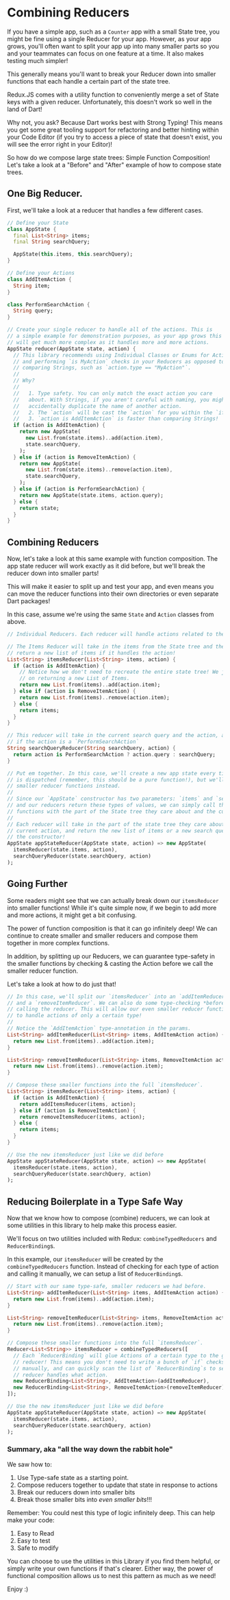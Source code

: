 # Combining Reducers

If you have a simple app, such as a `Counter` app with a small State tree, you might be fine using a single Reducer for your app. However, as your app grows, you'll often want to split your app up into many smaller parts so you and your teammates can focus on one feature at a time. It also makes testing much simpler!

This generally means you'll want to break your Reducer down into smaller functions that each handle a certain part of the state tree.

Redux.JS comes with a utility function to conveniently merge a set of State keys with a given reducer. Unfortunately, this doesn't work so well in the land of Dart!

Why not, you ask? Because Dart works best with Strong Typing! This means you get some great tooling support for refactoring and better hinting within your Code Editor (if you try to access a piece of state that doesn't exist, you will see the error right in your Editor)! 

So how do we compose large state trees: Simple Function Composition! Let's take a look at a "Before" and "After" example of how to compose state trees.

## One Big Reducer.

First, we'll take a look at a reducer that handles a few different cases.

```dart
// Define your State
class AppState {
  final List<String> items;
  final String searchQuery;

  AppState(this.items, this.searchQuery);
}

// Define your Actions
class AddItemAction {
  String item;
}

class PerformSearchAction {
  String query;
}

// Create your single reducer to handle all of the actions. This is 
// a simple example for demonstration purposes, as your app grows this
// will get much more complex as it handles more and more actions. 
AppState reducer(AppState state, action) {
  // This library recommends using Individual Classes or Enums for Actions
  // and performing `is MyAction` checks in your Reducers as opposed to 
  // comparing Strings, such as `action.type == "MyAction"`.
  //
  // Why? 
  // 
  //   1. Type safety. You can only match the exact action you care
  //   about. With Strings, if you aren't careful with naming, you might 
  //   accidentally duplicate the name of another action.
  //   2. The `action` will be cast the `action` for you within the `if` block
  //   3. `action is AddItemAction` is faster than comparing Strings! 
  if (action is AddItemAction) {
    return new AppState(
      new List.from(state.items)..add(action.item), 
      state.searchQuery,
    );
  } else if (action is RemoveItemAction) {
    return new AppState(
      new List.from(state.items)..remove(action.item), 
      state.searchQuery,
    );
  } else if (action is PerformSearchAction) {
    return new AppState(state.items, action.query);
  } else {
    return state;
  }
}
```

## Combining Reducers

Now, let's take a look at this same example with function composition. The app state reducer will work exactly as it 
did before, but we'll break the reducer down into smaller parts!

This will make it easier to split up and test your app, and even means you can move the reducer functions into their own 
directories or even separate Dart packages!

In this case, assume we're using the same `State` and `Action` classes from above.

```dart
// Individual Reducers. Each reducer will handle actions related to the State Tree it cares about!

// The Items Reducer will take in the items from the State tree and the dispatched action and
// return a new list of items if it handles the action! 
List<String> itemsReducer(List<String> items, action) {
  if (action is AddItemAction) {
    // Notice how we don't need to recreate the entire state tree! We just focus
    // on returning a new List of Items. 
    return new List.from(items)..add(action.item);
  } else if (action is RemoveItemAction) {
    return new List.from(items)..remove(action.item);
  } else {
    return items;
  }
}

// This reducer will take in the current search query and the action, and update the query
// if the action is a `PerformSearchAction`
String searchQueryReducer(String searchQuery, action) {
  return action is PerformSearchAction ? action.query : searchQuery;
}

// Put em together. In this case, we'll create a new app state every time an action 
// is dispatched (remember, this should be a pure function!), but we'll use our
// smaller reducer functions instead.
//
// Since our `AppState` constructor has two parameters: `items` and `searchQuery`,
// and our reducers return these types of values, we can simply call those reducer
// functions with the part of the State tree they care about and the current action.
//
// Each reducer will take in the part of the state tree they care about and the
// current action, and return the new list of items or a new search query for 
// the constructor!
AppState appStateReducer(AppState state, action) => new AppState(
  itemsReducer(state.items, action),
  searchQueryReducer(state.searchQuery, action)
);
```

## Going Further

Some readers might see that we can actually break down our `itemsReducer` into smaller functions! While it's quite 
simple now, if we begin to add more and more actions, it might get a bit confusing.

The power of function composition is that it can go infinitely deep! We can continue to create smaller and smaller
reducers and compose them together in more complex functions.

In addition, by splitting up our Reducers, we can guarantee type-safety in the smaller functions by checking & casting
the Action before we call the smaller reducer function.

Let's take a look at how to do just that!

```dart
// In this case, we'll split our `itemsReducer` into an `addItemReducer` 
// and a `removeItemReducer`. We can also do some type-checking *before* 
// calling the reducer. This will allow our even smaller reducer functions
// to handle actions of only a certain type!
//
// Notice the `AddItemAction` type-annotation in the params.
List<String> addItemReducer(List<String> items, AddItemAction action) {
  return new List.from(items)..add(action.item);
}

List<String> removeItemReducer(List<String> items, RemoveItemAction action) {
  return new List.from(items)..remove(action.item);
}

// Compose these smaller functions into the full `itemsReducer`.
List<String> itemsReducer(List<String> items, action) {
  if (action is AddItemAction) {
    return addItemsReducer(items, action);
  } else if (action is RemoveItemAction) {
    return removeItemsReducer(items, action);
  } else {
    return items;
  }
}

// Use the new itemsReducer just like we did before
AppState appStateReducer(AppState state, action) => new AppState(
  itemsReducer(state.items, action),
  searchQueryReducer(state.searchQuery, action)
); 
```

## Reducing Boilerplate in a Type Safe Way

Now that we know how to compose (combine) reducers, we can look at some utilities in this library to help make this
process easier.

We'll focus on two utilities included with Redux: `combineTypedReducers` and `ReducerBinding`s.

In this example, our `itemsReducer` will be created by the `combineTypedReducers` function. Instead of checking for each
type of action and calling it manually, we can setup a list of `ReducerBinding`s.


```dart
// Start with our same type-safe, smaller reducers we had before.
List<String> addItemReducer(List<String> items, AddItemAction action) {
  return new List.from(items)..add(action.item);
}

List<String> removeItemReducer(List<String> items, RemoveItemAction action) {
  return new List.from(items)..remove(action.item);
}

// Compose these smaller functions into the full `itemsReducer`.
Reducer<List<String>> itemsReducer = combineTypedReducers([
  // Each `ReducerBinding` will glue Actions of a certain type to the given 
  // reducer! This means you don't need to write a bunch of `if` checks 
  // manually, and can quickly scan the list of `ReducerBinding`s to see what 
  // reducer handles what action.
  new ReducerBinding<List<String>, AddItemAction>(addItemReducer),
  new ReducerBinding<List<String>, RemoveItemAction>(removeItemReducer),
]);

// Use the new itemsReducer just like we did before
AppState appStateReducer(AppState state, action) => new AppState(
  itemsReducer(state.items, action),
  searchQueryReducer(state.searchQuery, action)
);
```

### Summary, aka "all the way down the rabbit hole"

We saw how to:

  1. Use Type-safe state as a starting point.
  2. Compose reducers together to update that state in response to actions
  3. Break our reducers down into smaller bits
  4. Break those smaller bits into *even smaller bits*!!!

Remember: You could nest this type of logic infinitely deep. This can help make your code:

  1. Easy to Read
  2. Easy to test
  3. Safe to modify 

You can choose to use the utilities in this Library if you find them helpful, or simply write your own functions if that's clearer. Either way, the power of functional composition allows us to nest this pattern as much as we need!

Enjoy :)
